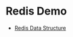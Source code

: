 

# Redis Demo

- [Redis Data Structure](https://github.com/ajeetraina/redis/blob/master/os/mac/README.md)

